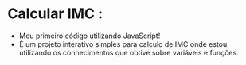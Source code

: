 # Calcular IMC :

 - Meu primeiro código utilizando JavaScript!
 - É um projeto interativo simples para calculo de IMC onde estou utilizando os conhecimentos que obtive sobre variáveis e funções.
